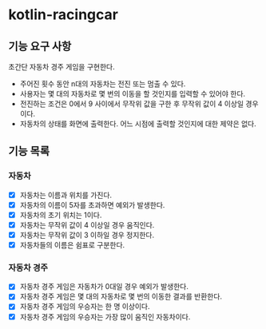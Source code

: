 # kotlin-racingcar

## 기능 요구 사항

초간단 자동차 경주 게임을 구현한다.

- 주어진 횟수 동안 n대의 자동차는 전진 또는 멈출 수 있다.
- 사용자는 몇 대의 자동차로 몇 번의 이동을 할 것인지를 입력할 수 있어야 한다.
- 전진하는 조건은 0에서 9 사이에서 무작위 값을 구한 후 무작위 값이 4 이상일 경우이다.
- 자동차의 상태를 화면에 출력한다. 어느 시점에 출력할 것인지에 대한 제약은 없다.

## 기능 목록
### 자동차
- [x] 자동차는 이름과 위치를 가진다.
- [x] 자동차의 이름이 5자를 초과하면 예외가 발생한다.
- [x] 자동차의 초기 위치는 1이다.
- [x] 자동차는 무작위 값이 4 이상일 경우 움직인다.
- [x] 자동차는 무작위 값이 3 이하일 경우 정지한다.
- [x] 자동차들의 이름은 쉼표로 구분한다.

### 자동차 경주
- [x] 자동차 경주 게임은 자동차가 0대일 경우 예외가 발생한다.
- [x] 자동차 경주 게임은 몇 대의 자동차로 몇 번의 이동한 결과를 반환한다.
- [x] 자동차 경주 게임의 우승자는 한 명 이상이다.
- [x] 자동차 경주 게임의 우승자는 가장 많이 움직인 자동차이다.
